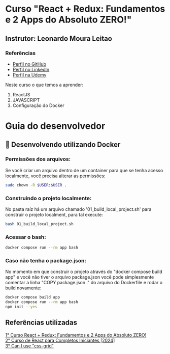 # Curso "React + Redux: Fundamentos e 2 Apps do Absoluto ZERO!"

## Instrutor: Leonardo Moura Leitao

### Referências
- [Perfil no GitHub](https://github.com/leonardomleitao)
- [Perfil no LinkedIn](https://www.linkedin.com/school/cod3r/)  
- [Perfil na Udemy](https://www.udemy.com/user/leonardomouraleitao/)  

Neste curso o que temos a aprender:  

1. ReactJS  
2. JAVASCRIPT  
2. Configuração do Docker  

# Guia do desenvolvedor

## 🐳 Desenvolvendo utilizando Docker

### Permissões dos arquivos:
Se você criar um arquivo dentro de um container para que se tenha acesso localmente, você precisa alterar as permissões:

```sh
sudo chown -R $USER:$USER .
```
### Construindo o projeto localmente:
No pasta raíz há um arquivo chamado '01_build_local_project.sh' para construir o projeto localment, para tal execute:

```sh
bash 01_build_local_project.sh
```

### Acessar o bash:
```sh
docker compose run --rm app bash
```

### Caso não tenha o package.json:
No momento em que construir o projeto através do "docker compose build app" e você não tiver o arquivo package.json você pode simplesmente comentar a linha "COPY package.json ." do arquivo do Dockerfile e rodar o build novamente:

```sh
docker compose build app
docker compose run --rm app bash
npm init --yes
```

## Referências utilizadas
[1° Curso React + Redux: Fundamentos e 2 Apps do Absoluto ZERO! ](https://www.udemy.com/course/react-redux-pt/)  
[2° Curso de React para Completos Iniciantes [2024]](https://github.com/claudimf/react_full_stack_club)  
[3° Can I use "css-grid"](https://caniuse.com/?search=css-grid)  